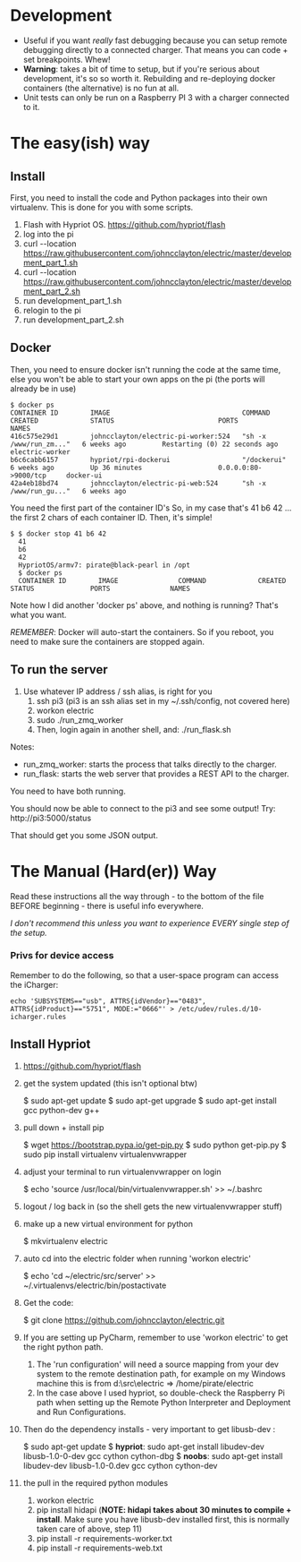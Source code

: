 # Development
* Useful if you want *really* fast debugging because you can setup remote debugging directly to a connected charger. That means you can code + set breakpoints. Whew! 
* __Warning__: takes a bit of time to setup, but if you're serious about development, it's so so worth it. Rebuilding and re-deploying docker containers (the alternative) is no fun at all.
* Unit tests can only be run on a Raspberry PI 3 with
a charger connected to it.

# The easy(ish) way

## Install

First, you need to install the code and Python packages into their own virtualenv. This is done for you with some scripts.

  1. Flash with Hypriot OS. https://github.com/hypriot/flash
  1. log into the pi
  1. curl --location https://raw.githubusercontent.com/johncclayton/electric/master/development_part_1.sh
  1. curl --location https://raw.githubusercontent.com/johncclayton/electric/master/development_part_2.sh
  1. run development_part_1.sh
  1. relogin to the pi
  1. run development_part_2.sh

## Docker 

Then, you need to ensure docker isn't running the code at the same time, else you won't be able to start your own apps on the pi (the ports will already be in use)


    $ docker ps
    CONTAINER ID        IMAGE                                 COMMAND                  CREATED             STATUS                          PORTS                    NAMES
    416c575e29d1        johncclayton/electric-pi-worker:524   "sh -x /www/run_zm..."   6 weeks ago         Restarting (0) 22 seconds ago                            electric-worker
    b6c6cabb6157        hypriot/rpi-dockerui                  "/dockerui"              6 weeks ago         Up 36 minutes                   0.0.0.0:80->9000/tcp     docker-ui
    42a4eb18bd74        johncclayton/electric-pi-web:524      "sh -x /www/run_gu..."   6 weeks ago   

You need the first part of the container ID's
So, in my case that's 41 b6 42 ... the first 2 chars of each container ID. Then, it's simple!

    $ $ docker stop 41 b6 42
      41
      b6
      42
      HypriotOS/armv7: pirate@black-pearl in /opt
      $ docker ps
      CONTAINER ID        IMAGE               COMMAND             CREATED             STATUS              PORTS               NAMES


Note how I did another 'docker ps' above, and nothing is running? That's what you want.

*REMEMBER*: Docker will auto-start the containers. So if you reboot, you need to make sure the containers are stopped again.


## To run the server
1. Use whatever IP address / ssh alias, is right for you
    1. ssh pi3 (pi3 is an ssh alias set in my ~/.ssh/config, not covered here)
    1. workon electric
    1. sudo ./run_zmq_worker
    1. Then, login again in another shell, and: ./run_flask.sh
    
Notes:    
   * run_zmq_worker: starts the process that talks directly to the charger.
   * run_flask: starts the web server that provides a REST API to the charger.  

You need to have both running.

You should now be able to connect to the pi3 and see some output!
Try:  http://pi3:5000/status

That should get you some JSON output.




# The Manual (Hard(er)) Way

Read these instructions all the way through - to the bottom of the file BEFORE beginning - there is useful info everywhere.  

*I don't recommend this unless you want to experience EVERY single step of the setup.*  

### Privs for device access
Remember to do the following, so that a user-space program can access the iCharger:
 
    echo 'SUBSYSTEMS=="usb", ATTRS{idVendor}=="0483", ATTRS{idProduct}=="5751", MODE:="0666"' > /etc/udev/rules.d/10-icharger.rules

## Install Hypriot

1. https://github.com/hypriot/flash

1. get the system updated (this isn't optional btw)


    $ sudo apt-get update 
    $ sudo apt-get upgrade
    $ sudo apt-get install gcc python-dev g++
    
4. pull down + install pip


    $ wget https://bootstrap.pypa.io/get-pip.py
    $ sudo python get-pip.py
    $ sudo pip install virtualenv virtualenvwrapper
    
5. adjust your terminal to run virtualenvwrapper on login


    $ echo 'source /usr/local/bin/virtualenvwrapper.sh' >> ~/.bashrc 
    
6. logout / log back in (so the shell gets the new virtualenvwrapper stuff)

7. make up a new virtual environment for python


    $ mkvirtualenv electric
    
8. auto cd into the electric folder when running 'workon electric'


    $ echo 'cd ~/electric/src/server' >> ~/.virtualenvs/electric/bin/postactivate

9. Get the code: 


    $ git clone https://github.com/johncclayton/electric.git

10. If you are setting up PyCharm, remember to use 'workon electric' to get the right python path.

    1. The 'run configuration' will need a source mapping from your dev system to the remote destination 
   path, for example on my Windows machine this is from d:\src\electric => /home/pirate/electric 
    1. In the case above I used hypriot, so double-check the Raspberry Pi path when setting up the Remote Python Interpreter
   and Deployment and Run Configurations.
   
11. Then do the dependency installs - very important to get libusb-dev :


    $ sudo apt-get update
    $ **hypriot**: sudo apt-get install libudev-dev libusb-1.0-0-dev gcc cython cython-dbg
    $ **noobs**: sudo apt-get install libudev-dev libusb-1.0-0.dev gcc cython cython-dev
   
12. the pull in the required python modules
    1. workon electric
    1. pip install hidapi (**NOTE: hidapi takes about 30 minutes to compile + install**. Make sure you have libusb-dev installed first, this is normally taken care of above, step 11)
    1. pip install -r requirements-worker.txt
    1. pip install -r requirements-web.txt
